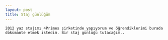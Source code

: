 ```yaml
---
layout: post
title: Staj günlüğüm
---
```

	2012 yaz stajımı 4Primes şirketinde yapıyorum ve öğrendiklerimi burada dökümante etmek istedim. Bir staj günlüğü tutacağım..


